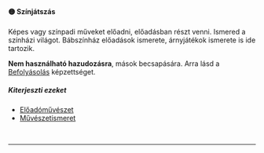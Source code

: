 #### 🟡 Színjátszás

Képes vagy színpadi műveket előadni, előadásban részt venni. Ismered a színházi világot. Bábszínház előadások ismerete, árnyjátékok ismerete is ide tartozik.

**Nem használható hazudozásra**, mások becsapására. Arra lásd a [Befolyásolás](../kepzettsegek.vilagi/befolyasolas.md) képzettséget.

##### Kiterjeszti ezeket

- [Előadóművészet](../kepzettsegek.muveszeti/eloadomuveszet.md)
- [Művészetismeret](../kepzettsegek.muveszeti/muveszetismeret.md)

<br />

---
